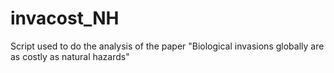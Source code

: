 # invacost_NH
Script used to do the analysis of the paper "Biological invasions globally are as costly as natural hazards"
